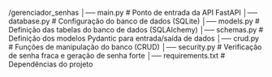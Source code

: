 /gerenciador_senhas
│── main.py        # Ponto de entrada da API FastAPI
│── database.py    # Configuração do banco de dados (SQLite)
│── models.py      # Definição das tabelas do banco de dados (SQLAlchemy)
│── schemas.py     # Definição dos modelos Pydantic para entrada/saída de dados
│── crud.py        # Funções de manipulação do banco (CRUD)
│── security.py    # Verificação de senha fraca e geração de senha forte
│── requirements.txt  # Dependências do projeto
